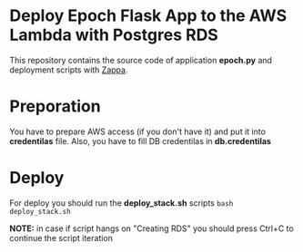# Deploy Epoch Flask App to the AWS Lambda with Postgres RDS

This repository contains the source code of application **epoch.py** and deployment scripts with [Zappa](https://github.com/zappa/Zappa). 

# Preporation

You have to prepare AWS access (if you don't have it) and put it into **credentilas** file.
Also, you have to fill DB credentilas in **db.credentilas**

# Deploy

For deploy you should run the **deploy_stack.sh** scripts
`bash deploy_stack.sh`

**NOTE:** in case if script hangs on "Creating RDS" you should press Ctrl+C to continue the script iteration 